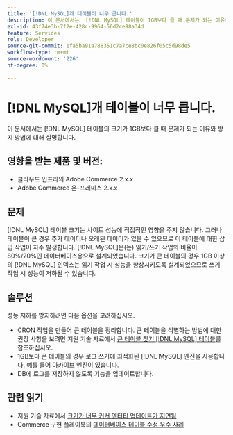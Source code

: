 ```yaml
---
title: '[!DNL MySQL]개 테이블이 너무 큽니다.'
description: 이 문서에서는  [!DNL MySQL] 테이블이 1GB보다 클 때 문제가 되는 이유와 방지 방법에 대해 설명합니다.
exl-id: 43f74e3b-7f2e-428c-9964-56d2ce98a34d
feature: Services
role: Developer
source-git-commit: 1fa5ba91a788351c7a7ce8bc0e826f05c5d98de5
workflow-type: tm+mt
source-wordcount: '226'
ht-degree: 0%

---
```


# [!DNL MySQL]개 테이블이 너무 큽니다.

이 문서에서는 [!DNL MySQL] 테이블의 크기가 1GB보다 클 때 문제가 되는 이유와 방지 방법에 대해 설명합니다.

## 영향을 받는 제품 및 버전:

* 클라우드 인프라의 Adobe Commerce 2.x.x
* Adobe Commerce 온-프레미스 2.x.x

## 문제

[!DNL MySQL] 테이블 크기는 사이트 성능에 직접적인 영향을 주지 않습니다. 그러나 테이블이 큰 경우 추가 데이터나 오래된 데이터가 있을 수 있으므로 이 테이블에 대한 삽입 작업이 자주 발생합니다. [!DNL MySQL]은(는) 읽기/쓰기 작업의 비율이 80%/20%인 데이터베이스용으로 설계되었습니다.  크기가 큰 테이블의 경우 1GB 이상의 [!DNL MySQL] 인덱스는 읽기 작업 시 성능을 향상시키도록 설계되었으므로 쓰기 작업 시 성능이 저하될 수 있습니다.

## 솔루션

성능 저하를 방지하려면 다음 옵션을 고려하십시오.

* CRON 작업을 만들어 큰 테이블을 정리합니다. 큰 테이블을 식별하는 방법에 대한 권장 사항을 보려면 지원 기술 자료에서 [큰 테이블 찾기 [!DNL MySQL] 테이블](/help/how-to/general/find-large-mysql-tables.md)를 참조하십시오.
* 1GB보다 큰 테이블의 경우 로그 쓰기에 최적화된 [!DNL MySQL] 엔진을 사용합니다. 예를 들어 아카이브 엔진이 있습니다.
* DB에 로그를 저장하지 않도록 기능을 업데이트합니다.

## 관련 읽기

* 지원 기술 자료에서 [크기가 너무 커서 엔터티 업데이트가 지연됨](https://experienceleague.adobe.com/ko/docs/commerce-knowledge-base/kb/troubleshooting/database/changes-in-the-database-are-not-reflected-on-the-storefront)
* Commerce 구현 플레이북의 [데이터베이스 테이블 수정 우수 사례](https://experienceleague.adobe.com/ko/docs/commerce-operations/implementation-playbook/best-practices/development/modifying-core-and-third-party-tables#why-adobe-recommends-avoiding-modifications)
